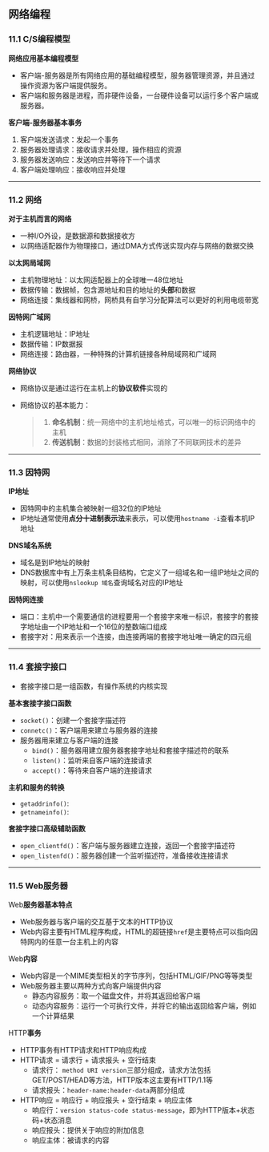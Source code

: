 ## 网络编程

### 11.1 C/S编程模型

**网络应用基本编程模型**

* 客户端-服务器是所有网络应用的基础编程模型，服务器管理资源，并且通过操作资源为客户端提供服务。
* 客户端和服务器是进程，而非硬件设备，一台硬件设备可以运行多个客户端或服务器。

**客户端-服务器基本事务**

1. 客户端发送请求：发起一个事务
2. 服务器处理请求：接收请求并处理，操作相应的资源
3. 服务器发送响应：发送响应并等待下一个请求
4. 客户端处理响应：接收响应并处理

----

### 11.2 网络

**对于主机而言的网络**

* 一种I/O外设，是数据源和数据接收方
* 以网络适配器作为物理接口，通过DMA方式传送实现内存与网络的数据交换

**以太网局域网**

* 主机物理地址：以太网适配器上的全球唯一48位地址
* 数据传输：数据帧，包含源地址和目的地址的**头部**和数据
* 网络连接：集线器和网桥，网桥具有自学习分配算法可以更好的利用电缆带宽

**因特网广域网**

* 主机逻辑地址：IP地址
* 数据传输：IP数据报
* 网络连接：路由器，一种特殊的计算机链接各种局域网和广域网

**网络协议**

* 网络协议是通过运行在主机上的**协议软件**实现的

* 网络协议的基本能力：

  > 1. **命名机制**：统一网络中的主机地址格式，可以唯一的标识网络中的主机
  > 2. **传送机制**：数据的封装格式相同，消除了不同联网技术的差异

----

### 11.3 因特网

**IP地址**

* 因特网中的主机集合被映射一组32位的IP地址
* IP地址通常使用**点分十进制表示法**来表示，可以使用`hostname -i`查看本机IP地址

**DNS域名系统**

* 域名是到IP地址的映射
* DNS数据库中有上万条主机条目结构，它定义了一组域名和一组IP地址之间的映射，可以使用`nslookup 域名`查询域名对应的IP地址

**因特网连接**

* 端口：主机中一个需要通信的进程要用一个套接字来唯一标识，套接字的套接字地址由一个IP地址和一个16位的整数端口组成
* 套接字对：用来表示一个连接，由连接两端的套接字地址唯一确定的四元组

----

### 11.4 套接字接口

* 套接字接口是一组函数，有操作系统的内核实现

**基本套接字接口函数**

* `socket()`：创建一个套接字描述符
* `connetc()`：客户端用来建立与服务器的连接
* 服务器用来建立与客户端的连接
  * `bind()`：服务器用建立服务器套接字地址和套接字描述符的联系
  * `listen()`：监听来自客户端的连接请求
  * `accept()`：等待来自客户端的连接请求

**主机和服务的转换**

* `getaddrinfo()`:
* `getnameinfo()`:

**套接字接口高级辅助函数**

* `open_clientfd()`：客户端与服务器建立连接，返回一个套接字描述符
* `open_listenfd()`：服务器创建一个监听描述符，准备接收连接请求

----

### 11.5 Web服务器

Web**服务器基本特点**

* Web服务器与客户端的交互基于文本的HTTP协议
* Web内容主要有HTML程序构成，HTML的超链接`href`是主要特点可以指向因特网内的任意一台主机上的内容

Web**内容**

* Web内容是一个MIME类型相关的字节序列，包括HTML/GIF/PNG等等类型
* Web服务器主要以两种方式向客户端提供内容
  * 静态内容服务：取一个磁盘文件，并将其返回给客户端
  * 动态内容服务：运行一个可执行文件，并将它的输出返回给客户端，例如一个计算结果

HTTP**事务**

* HTTP事务有HTTP请求和HTTP响应构成
* HTTP请求 = 请求行 + 请求报头 + 空行结束
  * 请求行： `method URI version`三部分组成，请求方法包括GET/POST/HEAD等方法，HTTP版本这主要有HTTP/1.1等
  * 请求报头：`header-name:header-data`两部分组成
* HTTP响应 = 响应行 + 响应报头 + 空行结束 + 响应主体
  * 响应行：`version status-code status-message`，即为HTTP版本+状态码+状态消息
  * 响应报头：提供关于响应的附加信息
  * 响应主体：被请求的内容

















